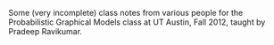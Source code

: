 Some (very incomplete) class notes from various people for the Probabilistic
Graphical Models class at UT Austin, Fall 2012, taught by Pradeep Ravikumar.
